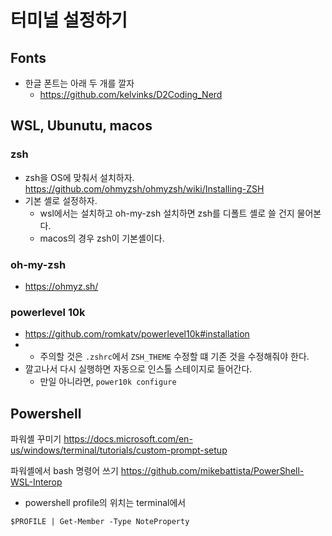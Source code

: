 # 터미널 설정하기

## Fonts 

- 한글 폰트는 아래 두 개를 깔자 
    + https://github.com/kelvinks/D2Coding_Nerd   

## WSL, Ubunutu, macos 

### zsh 

- zsh을 OS에 맞춰서 설치하자. https://github.com/ohmyzsh/ohmyzsh/wiki/Installing-ZSH
- 기본 셸로 설정하자. 
    + wsl에서는 설치하고 oh-my-zsh 설치하면 zsh를 디폴트 셸로 쓸 건지 물어본다. 
    + macos의 경우 zsh이 기본셸이다. 
    
### oh-my-zsh 

- https://ohmyz.sh/

### powerlevel 10k 

- https://github.com/romkatv/powerlevel10k#installation
-   + 주의할 것은 `.zshrc`에서 `ZSH_THEME` 수정할 떄 기존 것을 수정해줘야 한다. 
- 깔고나서 다시 실행하면 자동으로 인스톨 스테이지로 들어간다. 
    + 만일 아니라면, `power10k configure`

## Powershell 

파워셸 꾸미기 
https://docs.microsoft.com/en-us/windows/terminal/tutorials/custom-prompt-setup

파워셸에서 bash 명령어 쓰기 
https://github.com/mikebattista/PowerShell-WSL-Interop

- powershell profile의 위치는 terminal에서 
```
$PROFILE | Get-Member -Type NoteProperty
```
